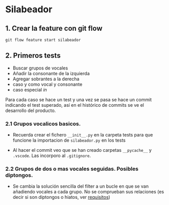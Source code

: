# Silabeador

## 1. Crear la feature con git flow

```
git flow feature start silabeador
```

## 2. Primeros tests

- Buscar grupos de vocales
- Añadir la consonante de la izquierda
- Agregar sobrantes a la derecha
- caso y como vocal y consonante
- caso especial *in*

Para cada caso se hace un test y una vez se pasa se hace un commit indicando el test superado, así en el histórico de commits se ve el desarrollo del producto.

### 2.1 Grupos vocalicos basicos.

- Recuerda crear el fichero `__init__.py` en la carpeta tests para que funcione la importacion de `silabeador.py` en los tests

- Al hacer el commit veo que se han creado carpetas `__pycache__` y `.vscode`. Las incorporo al `.gitignore`.

### 2.2 Grupos de dos o mas vocales seguidas. Posibles diptongos.
- Se cambia la solución sencilla del filter a un bucle en que se van añadiendo vocales a cada grupo. No se comprueban sus relaciones (es decir si son diptongos o hiatos, ver [requisitos](../requisitos.pdf))
